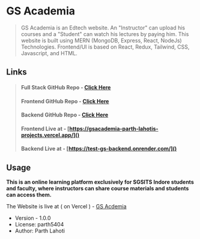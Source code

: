 # GS Academia 

> GS Academia is an Edtech website. An "Instructor" can upload his courses and a "Student" can watch his lectures by paying him. This website is built using MERN (MongoDB, Express, React, NodeJs) Technologies. Frontend/UI is based on React, Redux, Tailwind, CSS, Javascript, and HTML.

## Links

> #### Full Stack GitHub Repo - [Click Here]()
>
> #### Frontend GitHub Repo - [Click Here]()
>
> #### Backend GitHub Repo - [Click Here]()
>
> #### Frontend Live at - [https://gsacademia-parth-lahotis-projects.vercel.app/]()
>
> #### Backend Live at - [https://test-gs-backend.onrender.com/]()

## Usage

**This is an online learning platform exclusively for SGSITS Indore students and faculty, where instructors can share course materials and students can access them.** 



The Website is live at ( on Vercel ) - [GS Acdemia]()

- Version - 1.0.0
- License: parth5404
- Author: Parth Lahoti

